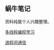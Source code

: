 ## 蜗牛笔记 

资料纯属个人兴趣整理。

[多线程编程学习](https://github.com/AngryHacker/ocean/blob/master/multithreaded%20programming/README.md)

[进程间通信](https://github.com/AngryHacker/ocean/blob/master/Interprocess-communication/%20Half-duplex%20UNIX%20Pipes.md)
